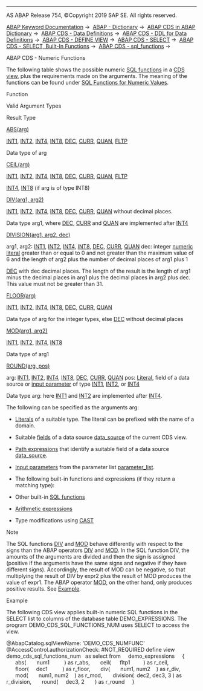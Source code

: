   

* * *

AS ABAP Release 754, ©Copyright 2019 SAP SE. All rights reserved.

[ABAP Keyword Documentation](https://help.sap.com/doc/abapdocu_754_index_htm/7.54/en-US/abenabap.htm) →  [ABAP - Dictionary](https://help.sap.com/doc/abapdocu_754_index_htm/7.54/en-US/abenabap_dictionary.htm) →  [ABAP CDS in ABAP Dictionary](https://help.sap.com/doc/abapdocu_754_index_htm/7.54/en-US/abencds.htm) →  [ABAP CDS - Data Definitions](https://help.sap.com/doc/abapdocu_754_index_htm/7.54/en-US/abenddic_cds_entities.htm) →  [ABAP CDS - DDL for Data Definitions](https://help.sap.com/doc/abapdocu_754_index_htm/7.54/en-US/abencds_f1_ddl_syntax.htm) →  [ABAP CDS - DEFINE VIEW](https://help.sap.com/doc/abapdocu_754_index_htm/7.54/en-US/abencds_f1_define_view.htm) →  [ABAP CDS - SELECT](https://help.sap.com/doc/abapdocu_754_index_htm/7.54/en-US/abencds_f1_select_statement.htm) →  [ABAP CDS - SELECT, Built-In Functions](https://help.sap.com/doc/abapdocu_754_index_htm/7.54/en-US/abencds_f1_builtin_functions.htm) →  [ABAP CDS - sql\_functions](https://help.sap.com/doc/abapdocu_754_index_htm/7.54/en-US/abencds_f1_sql_functions.htm) → 

ABAP CDS - Numeric Functions

The following table shows the possible numeric [SQL functions](https://help.sap.com/doc/abapdocu_754_index_htm/7.54/en-US/abencds_f1_sql_functions.htm) in a [CDS view](https://help.sap.com/doc/abapdocu_754_index_htm/7.54/en-US/abencds_view_glosry.htm "Glossary Entry"), plus the requirements made on the arguments. The meaning of the functions can be found under [SQL Functions for Numeric Values](https://help.sap.com/doc/abapdocu_754_index_htm/7.54/en-US/abensql_functions_numeric.htm).

Function

Valid Argument Types

Result Type

[ABS(arg)](https://help.sap.com/doc/abapdocu_754_index_htm/7.54/en-US/abensql_functions_numeric.htm)

[INT1](https://help.sap.com/doc/abapdocu_754_index_htm/7.54/en-US/abenddic_builtin_types.htm), [INT2](https://help.sap.com/doc/abapdocu_754_index_htm/7.54/en-US/abenddic_builtin_types.htm), [INT4](https://help.sap.com/doc/abapdocu_754_index_htm/7.54/en-US/abenddic_builtin_types.htm), [INT8](https://help.sap.com/doc/abapdocu_754_index_htm/7.54/en-US/abenddic_builtin_types.htm), [DEC](https://help.sap.com/doc/abapdocu_754_index_htm/7.54/en-US/abenddic_builtin_types.htm), [CURR](https://help.sap.com/doc/abapdocu_754_index_htm/7.54/en-US/abenddic_builtin_types.htm), [QUAN](https://help.sap.com/doc/abapdocu_754_index_htm/7.54/en-US/abenddic_builtin_types.htm), [FLTP](https://help.sap.com/doc/abapdocu_754_index_htm/7.54/en-US/abenddic_builtin_types.htm)

Data type of arg

[CEIL(arg)](https://help.sap.com/doc/abapdocu_754_index_htm/7.54/en-US/abensql_functions_numeric.htm)

[INT1](https://help.sap.com/doc/abapdocu_754_index_htm/7.54/en-US/abenddic_builtin_types.htm), [INT2](https://help.sap.com/doc/abapdocu_754_index_htm/7.54/en-US/abenddic_builtin_types.htm), [INT4](https://help.sap.com/doc/abapdocu_754_index_htm/7.54/en-US/abenddic_builtin_types.htm), [INT8](https://help.sap.com/doc/abapdocu_754_index_htm/7.54/en-US/abenddic_builtin_types.htm), [DEC](https://help.sap.com/doc/abapdocu_754_index_htm/7.54/en-US/abenddic_builtin_types.htm), [CURR](https://help.sap.com/doc/abapdocu_754_index_htm/7.54/en-US/abenddic_builtin_types.htm), [QUAN](https://help.sap.com/doc/abapdocu_754_index_htm/7.54/en-US/abenddic_builtin_types.htm), [FLTP](https://help.sap.com/doc/abapdocu_754_index_htm/7.54/en-US/abenddic_builtin_types.htm)

[INT4](https://help.sap.com/doc/abapdocu_754_index_htm/7.54/en-US/abenddic_builtin_types.htm), [INT8](https://help.sap.com/doc/abapdocu_754_index_htm/7.54/en-US/abenddic_builtin_types.htm) (if arg is of type INT8)

[DIV(arg1, arg2)](https://help.sap.com/doc/abapdocu_754_index_htm/7.54/en-US/abensql_functions_numeric.htm)

[INT1](https://help.sap.com/doc/abapdocu_754_index_htm/7.54/en-US/abenddic_builtin_types.htm), [INT2](https://help.sap.com/doc/abapdocu_754_index_htm/7.54/en-US/abenddic_builtin_types.htm), [INT4](https://help.sap.com/doc/abapdocu_754_index_htm/7.54/en-US/abenddic_builtin_types.htm), [INT8](https://help.sap.com/doc/abapdocu_754_index_htm/7.54/en-US/abenddic_builtin_types.htm), [DEC](https://help.sap.com/doc/abapdocu_754_index_htm/7.54/en-US/abenddic_builtin_types.htm), [CURR](https://help.sap.com/doc/abapdocu_754_index_htm/7.54/en-US/abenddic_builtin_types.htm), [QUAN](https://help.sap.com/doc/abapdocu_754_index_htm/7.54/en-US/abenddic_builtin_types.htm) without decimal places.

Data type arg1, where [DEC](https://help.sap.com/doc/abapdocu_754_index_htm/7.54/en-US/abenddic_builtin_types.htm), [CURR](https://help.sap.com/doc/abapdocu_754_index_htm/7.54/en-US/abenddic_builtin_types.htm) and [QUAN](https://help.sap.com/doc/abapdocu_754_index_htm/7.54/en-US/abenddic_builtin_types.htm) are implemented after [INT4](https://help.sap.com/doc/abapdocu_754_index_htm/7.54/en-US/abenddic_builtin_types.htm)

[DIVISION(arg1, arg2, dec)](https://help.sap.com/doc/abapdocu_754_index_htm/7.54/en-US/abensql_functions_numeric.htm)

arg1, arg2: [INT1](https://help.sap.com/doc/abapdocu_754_index_htm/7.54/en-US/abenddic_builtin_types.htm), [INT2](https://help.sap.com/doc/abapdocu_754_index_htm/7.54/en-US/abenddic_builtin_types.htm), [INT4](https://help.sap.com/doc/abapdocu_754_index_htm/7.54/en-US/abenddic_builtin_types.htm), [INT8](https://help.sap.com/doc/abapdocu_754_index_htm/7.54/en-US/abenddic_builtin_types.htm), [DEC](https://help.sap.com/doc/abapdocu_754_index_htm/7.54/en-US/abenddic_builtin_types.htm), [CURR](https://help.sap.com/doc/abapdocu_754_index_htm/7.54/en-US/abenddic_builtin_types.htm), [QUAN](https://help.sap.com/doc/abapdocu_754_index_htm/7.54/en-US/abenddic_builtin_types.htm)
dec: integer [numeric literal](https://help.sap.com/doc/abapdocu_754_index_htm/7.54/en-US/abencds_f1_literal.htm) greater than or equal to 0 and not greater than the maximum value of 6 and the length of arg2 plus the number of decimal places of arg1 plus 1

[DEC](https://help.sap.com/doc/abapdocu_754_index_htm/7.54/en-US/abenddic_builtin_types.htm) with dec decimal places. The length of the result is the length of arg1 minus the decimal places in arg1 plus the decimal places in arg2 plus dec. This value must not be greater than 31.

[FLOOR(arg)](https://help.sap.com/doc/abapdocu_754_index_htm/7.54/en-US/abensql_functions_numeric.htm)

[INT1](https://help.sap.com/doc/abapdocu_754_index_htm/7.54/en-US/abenddic_builtin_types.htm), [INT2](https://help.sap.com/doc/abapdocu_754_index_htm/7.54/en-US/abenddic_builtin_types.htm), [INT4](https://help.sap.com/doc/abapdocu_754_index_htm/7.54/en-US/abenddic_builtin_types.htm), [INT8](https://help.sap.com/doc/abapdocu_754_index_htm/7.54/en-US/abenddic_builtin_types.htm), [DEC](https://help.sap.com/doc/abapdocu_754_index_htm/7.54/en-US/abenddic_builtin_types.htm), [CURR](https://help.sap.com/doc/abapdocu_754_index_htm/7.54/en-US/abenddic_builtin_types.htm), [QUAN](https://help.sap.com/doc/abapdocu_754_index_htm/7.54/en-US/abenddic_builtin_types.htm)

Data type of arg for the integer types, else [DEC](https://help.sap.com/doc/abapdocu_754_index_htm/7.54/en-US/abenddic_builtin_types.htm) without decimal places

[MOD(arg1, arg2)](https://help.sap.com/doc/abapdocu_754_index_htm/7.54/en-US/abensql_functions_numeric.htm)

[INT1](https://help.sap.com/doc/abapdocu_754_index_htm/7.54/en-US/abenddic_builtin_types.htm), [INT2](https://help.sap.com/doc/abapdocu_754_index_htm/7.54/en-US/abenddic_builtin_types.htm), [INT4](https://help.sap.com/doc/abapdocu_754_index_htm/7.54/en-US/abenddic_builtin_types.htm), [INT8](https://help.sap.com/doc/abapdocu_754_index_htm/7.54/en-US/abenddic_builtin_types.htm)

Data type of arg1

[ROUND(arg, pos)](https://help.sap.com/doc/abapdocu_754_index_htm/7.54/en-US/abensql_functions_numeric.htm)

arg: [INT1](https://help.sap.com/doc/abapdocu_754_index_htm/7.54/en-US/abenddic_builtin_types.htm), [INT2](https://help.sap.com/doc/abapdocu_754_index_htm/7.54/en-US/abenddic_builtin_types.htm), [INT4](https://help.sap.com/doc/abapdocu_754_index_htm/7.54/en-US/abenddic_builtin_types.htm), [INT8](https://help.sap.com/doc/abapdocu_754_index_htm/7.54/en-US/abenddic_builtin_types.htm), [DEC](https://help.sap.com/doc/abapdocu_754_index_htm/7.54/en-US/abenddic_builtin_types.htm), [CURR](https://help.sap.com/doc/abapdocu_754_index_htm/7.54/en-US/abenddic_builtin_types.htm), [QUAN](https://help.sap.com/doc/abapdocu_754_index_htm/7.54/en-US/abenddic_builtin_types.htm)
pos: [Literal](https://help.sap.com/doc/abapdocu_754_index_htm/7.54/en-US/abencds_f1_literal.htm), field of a data source or [input parameter](https://help.sap.com/doc/abapdocu_754_index_htm/7.54/en-US/abencds_f1_parameter.htm) of type [INT1](https://help.sap.com/doc/abapdocu_754_index_htm/7.54/en-US/abenddic_builtin_types.htm), [INT2](https://help.sap.com/doc/abapdocu_754_index_htm/7.54/en-US/abenddic_builtin_types.htm), or [INT4](https://help.sap.com/doc/abapdocu_754_index_htm/7.54/en-US/abenddic_builtin_types.htm)

Data type arg: here [INT1](https://help.sap.com/doc/abapdocu_754_index_htm/7.54/en-US/abenddic_builtin_types.htm) and [INT2](https://help.sap.com/doc/abapdocu_754_index_htm/7.54/en-US/abenddic_builtin_types.htm) are implemented after [INT4](https://help.sap.com/doc/abapdocu_754_index_htm/7.54/en-US/abenddic_builtin_types.htm).

The following can be specified as the arguments arg:

-   [Literals](https://help.sap.com/doc/abapdocu_754_index_htm/7.54/en-US/abencds_f1_literal.htm) of a suitable type. The literal can be prefixed with the name of a domain.

-   Suitable [fields](https://help.sap.com/doc/abapdocu_754_index_htm/7.54/en-US/abencds_f1_field.htm) of a data source [data\_source](https://help.sap.com/doc/abapdocu_754_index_htm/7.54/en-US/abencds_f1_data_source.htm) of the current CDS view.

-   [Path expressions](https://help.sap.com/doc/abapdocu_754_index_htm/7.54/en-US/abencds_f1_path_expression.htm) that identify a suitable field of a data source [data\_source](https://help.sap.com/doc/abapdocu_754_index_htm/7.54/en-US/abencds_f1_data_source.htm).

-   [Input parameters](https://help.sap.com/doc/abapdocu_754_index_htm/7.54/en-US/abencds_f1_parameter.htm) from the parameter list [parameter\_list](https://help.sap.com/doc/abapdocu_754_index_htm/7.54/en-US/abencds_f1_parameter_list.htm).

-   The following built-in functions and expressions (if they return a matching type):

-   Other built-in [SQL functions](https://help.sap.com/doc/abapdocu_754_index_htm/7.54/en-US/abencds_f1_sql_functions.htm)

-   [Arithmetic expressions](https://help.sap.com/doc/abapdocu_754_index_htm/7.54/en-US/abencds_f1_arithmetic_expression.htm)

-   Type modifications using [CAST](https://help.sap.com/doc/abapdocu_754_index_htm/7.54/en-US/abencds_f1_cast_expression.htm)

Note

The SQL functions [DIV](https://help.sap.com/doc/abapdocu_754_index_htm/7.54/en-US/abensql_functions_numeric.htm) and [MOD](https://help.sap.com/doc/abapdocu_754_index_htm/7.54/en-US/abensql_functions_numeric.htm) behave differently with respect to the signs than the ABAP operators [DIV](https://help.sap.com/doc/abapdocu_754_index_htm/7.54/en-US/abenarith_operators.htm) and [MOD](https://help.sap.com/doc/abapdocu_754_index_htm/7.54/en-US/abenarith_operators.htm). In the SQL function DIV, the amounts of the arguments are divided and then the sign is assigned (positive if the arguments have the same signs and negative if they have different signs). Accordingly, the result of MOD can be negative, so that multiplying the result of DIV by expr2 plus the result of MOD produces the value of expr1. The ABAP operator [MOD](https://help.sap.com/doc/abapdocu_754_index_htm/7.54/en-US/abenarith_operators.htm), on the other hand, only produces positive results. See [Example](https://help.sap.com/doc/abapdocu_754_index_htm/7.54/en-US/abensql_functions_numeric.htm).

Example

The following CDS view applies built-in numeric SQL functions in the SELECT list to columns of the database table DEMO\_EXPRESSIONS. The program DEMO\_CDS\_SQL\_FUNCTIONS\_NUM uses SELECT to access the view.

@AbapCatalog.sqlViewName: 'DEMO\_CDS\_NUMFUNC'
@AccessControl.authorizationCheck: #NOT\_REQUIRED
define view demo\_cds\_sql\_functions\_num
  as select from
    demo\_expressions
    {
      abs(       num1          ) as r\_abs,
      ceil(      fltp1         ) as r\_ceil,
      floor(     dec1          ) as r\_floor,
      div(       num1, num2    ) as r\_div,
      mod(       num1, num2    ) as r\_mod,
      division(  dec2, dec3, 3 ) as r\_division,
      round(     dec3, 2       ) as r\_round
    }